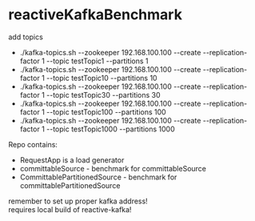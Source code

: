 # reactiveKafkaBenchmark

add topics
<ul>
<li>./kafka-topics.sh --zookeeper 192.168.100.100 --create --replication-factor 1 --topic testTopic1 --partitions 1</li>
<li>./kafka-topics.sh --zookeeper 192.168.100.100 --create --replication-factor 1 --topic testTopic10 --partitions 10</li>
<li>./kafka-topics.sh --zookeeper 192.168.100.100 --create --replication-factor 1 --topic testTopic30 --partitions 30</li>
<li>./kafka-topics.sh --zookeeper 192.168.100.100 --create --replication-factor 1 --topic testTopic100 --partitions 100</li>
<li>./kafka-topics.sh --zookeeper 192.168.100.100 --create --replication-factor 1 --topic testTopic1000 --partitions 1000</li>
</ul>

Repo contains:
<ul>
<li>RequestApp is a load generator</li>
<li>committableSource - benchmark for committableSource</li>
<li>CommittablePartitionedSource - benchmark for committablePartitionedSource</li>
</ul>


remember to set up proper kafka address!<br>
requires local build of reactive-kafka!<br>
